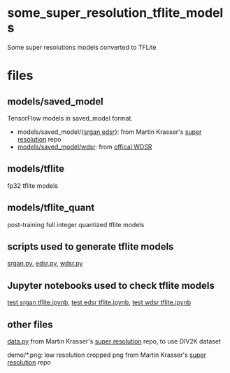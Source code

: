 # some_super_resolution_tflite_models
Some super resolutions models converted to TFLite

# files
## models/saved_model
TensorFlow models in saved_model format. 
* models/saved_model/{[srgan](models/saved_model/srgan),[edsr](models/saved_model/edsr)}: from Martin Krasser's [super resolution](https://github.com/krasserm/super-resolution) repo
* [models/saved_model/wdsr](models/saved_model/wdsr): from [offical WDSR](https://github.com/ychfan/tf_estimator_barebone/blob/master/docs/super_resolution.md)
## models/tflite
fp32 tflite models

## models/tflite_quant
post-training full integer quantized tflite models

## scripts used to generate tflite models
[srgan.py](srgan.py), [edsr.py](edsr.py), [wdsr.py](wdsr.py)

## Jupyter notebooks used to check tflite models
[test srgan tflite.ipynb](test%20srgan%20tflite.ipynb), [test edsr tflite.ipynb](test%20edsr%20tflite.ipynb), [test wdsr tflite.ipynb](test%20wdsr%20tflite.ipynb)

## other files
[data.py](data.py) from Martin Krasser's [super resolution](https://github.com/krasserm/super-resolution) repo, to use DIV2K dataset

demo/*.png: low resolution cropped png from Martin Krasser's [super resolution](https://github.com/krasserm/super-resolution) repo
